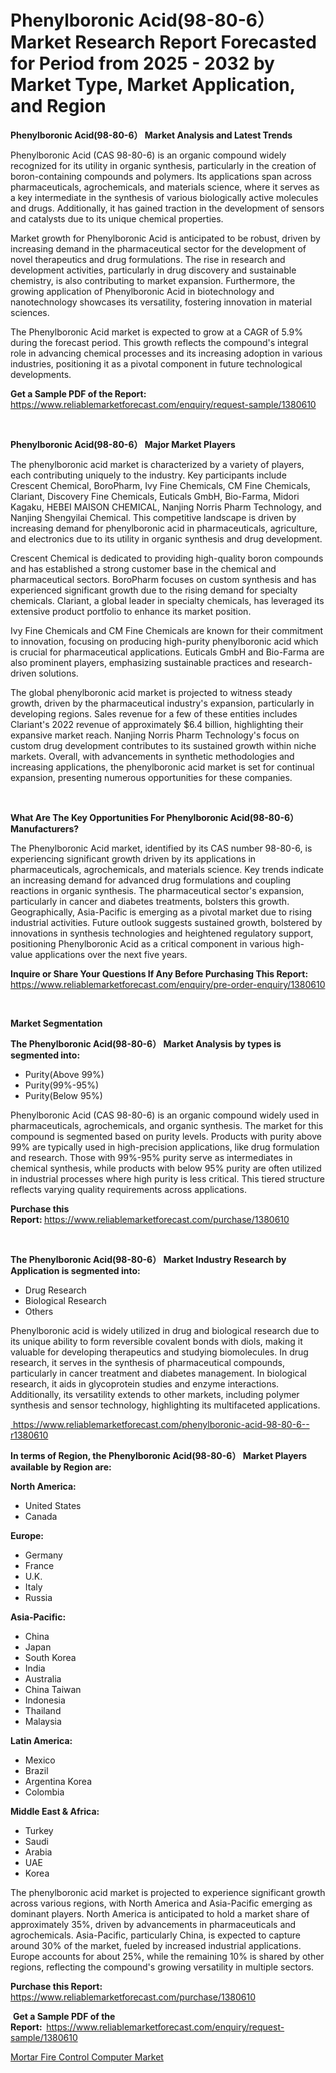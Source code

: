 <p><h1>Phenylboronic Acid(98-80-6） Market Research Report Forecasted for Period from 2025 -  2032 by Market Type, Market Application, and Region</h1></p><p><strong>Phenylboronic Acid(98-80-6） Market Analysis and Latest Trends</strong></p>
<p><p>Phenylboronic Acid (CAS 98-80-6) is an organic compound widely recognized for its utility in organic synthesis, particularly in the creation of boron-containing compounds and polymers. Its applications span across pharmaceuticals, agrochemicals, and materials science, where it serves as a key intermediate in the synthesis of various biologically active molecules and drugs. Additionally, it has gained traction in the development of sensors and catalysts due to its unique chemical properties.</p><p>Market growth for Phenylboronic Acid is anticipated to be robust, driven by increasing demand in the pharmaceutical sector for the development of novel therapeutics and drug formulations. The rise in research and development activities, particularly in drug discovery and sustainable chemistry, is also contributing to market expansion. Furthermore, the growing application of Phenylboronic Acid in biotechnology and nanotechnology showcases its versatility, fostering innovation in material sciences.</p><p>The Phenylboronic Acid market is expected to grow at a CAGR of 5.9% during the forecast period. This growth reflects the compound's integral role in advancing chemical processes and its increasing adoption in various industries, positioning it as a pivotal component in future technological developments.</p></p>
<p><strong>Get a Sample PDF of the Report:&nbsp;</strong> <a href="https://www.reliablemarketforecast.com/enquiry/request-sample/1380610?utm_campaign=2325&utm_medium=2&utm_source=Github&utm_content=ia&utm_term=22032025&utm_id=phenylboronic-acid98-80-6">https://www.reliablemarketforecast.com/enquiry/request-sample/1380610</a></p>
<p>&nbsp;</p>
<p><strong>Phenylboronic Acid(98-80-6） Major Market Players</strong></p>
<p><p>The phenylboronic acid market is characterized by a variety of players, each contributing uniquely to the industry. Key participants include Crescent Chemical, BoroPharm, Ivy Fine Chemicals, CM Fine Chemicals, Clariant, Discovery Fine Chemicals, Euticals GmbH, Bio-Farma, Midori Kagaku, HEBEI MAISON CHEMICAL, Nanjing Norris Pharm Technology, and Nanjing Shengyilai Chemical. This competitive landscape is driven by increasing demand for phenylboronic acid in pharmaceuticals, agriculture, and electronics due to its utility in organic synthesis and drug development.</p><p>Crescent Chemical is dedicated to providing high-quality boron compounds and has established a strong customer base in the chemical and pharmaceutical sectors. BoroPharm focuses on custom synthesis and has experienced significant growth due to the rising demand for specialty chemicals. Clariant, a global leader in specialty chemicals, has leveraged its extensive product portfolio to enhance its market position.</p><p>Ivy Fine Chemicals and CM Fine Chemicals are known for their commitment to innovation, focusing on producing high-purity phenylboronic acid which is crucial for pharmaceutical applications. Euticals GmbH and Bio-Farma are also prominent players, emphasizing sustainable practices and research-driven solutions.</p><p>The global phenylboronic acid market is projected to witness steady growth, driven by the pharmaceutical industry's expansion, particularly in developing regions. Sales revenue for a few of these entities includes Clariant's 2022 revenue of approximately $6.4 billion, highlighting their expansive market reach. Nanjing Norris Pharm Technology's focus on custom drug development contributes to its sustained growth within niche markets. Overall, with advancements in synthetic methodologies and increasing applications, the phenylboronic acid market is set for continual expansion, presenting numerous opportunities for these companies.</p></p>
<p>&nbsp;</p>
<p><strong>What Are The Key Opportunities For Phenylboronic Acid(98-80-6） Manufacturers?</strong></p>
<p><p>The Phenylboronic Acid market, identified by its CAS number 98-80-6, is experiencing significant growth driven by its applications in pharmaceuticals, agrochemicals, and materials science. Key trends indicate an increasing demand for advanced drug formulations and coupling reactions in organic synthesis. The pharmaceutical sector's expansion, particularly in cancer and diabetes treatments, bolsters this growth. Geographically, Asia-Pacific is emerging as a pivotal market due to rising industrial activities. Future outlook suggests sustained growth, bolstered by innovations in synthesis technologies and heightened regulatory support, positioning Phenylboronic Acid as a critical component in various high-value applications over the next five years.</p></p>
<p><strong>Inquire or Share Your Questions If Any Before Purchasing This Report:</strong> <a href="https://www.reliablemarketforecast.com/enquiry/pre-order-enquiry/1380610?utm_campaign=2325&utm_medium=2&utm_source=Github&utm_content=ia&utm_term=22032025&utm_id=phenylboronic-acid98-80-6">https://www.reliablemarketforecast.com/enquiry/pre-order-enquiry/1380610</a></p>
<p>&nbsp;</p>
<p><strong>Market Segmentation</strong></p>
<p><strong>The Phenylboronic Acid(98-80-6） Market Analysis by types is segmented into:</strong></p>
<p><ul><li>Purity(Above 99%)</li><li>Purity(99%-95%)</li><li>Purity(Below 95%)</li></ul></p>
<p><p>Phenylboronic Acid (CAS 98-80-6) is an organic compound widely used in pharmaceuticals, agrochemicals, and organic synthesis. The market for this compound is segmented based on purity levels. Products with purity above 99% are typically used in high-precision applications, like drug formulation and research. Those with 99%-95% purity serve as intermediates in chemical synthesis, while products with below 95% purity are often utilized in industrial processes where high purity is less critical. This tiered structure reflects varying quality requirements across applications.</p></p>
<p><strong>Purchase this Report:&nbsp;</strong><a href="https://www.reliablemarketforecast.com/purchase/1380610?utm_campaign=2325&utm_medium=2&utm_source=Github&utm_content=ia&utm_term=22032025&utm_id=phenylboronic-acid98-80-6">https://www.reliablemarketforecast.com/purchase/1380610</a></p>
<p>&nbsp;</p>
<p><strong>The Phenylboronic Acid(98-80-6） Market Industry Research by Application is segmented into:</strong></p>
<p><ul><li>Drug Research</li><li>Biological Research</li><li>Others</li></ul></p>
<p><p>Phenylboronic acid is widely utilized in drug and biological research due to its unique ability to form reversible covalent bonds with diols, making it valuable for developing therapeutics and studying biomolecules. In drug research, it serves in the synthesis of pharmaceutical compounds, particularly in cancer treatment and diabetes management. In biological research, it aids in glycoprotein studies and enzyme interactions. Additionally, its versatility extends to other markets, including polymer synthesis and sensor technology, highlighting its multifaceted applications.</p></p>
<p><a href="https://www.reliablemarketforecast.com/phenylboronic-acid-98-80-6--r1380610?utm_campaign=2325&utm_medium=2&utm_source=Github&utm_content=ia&utm_term=22032025&utm_id=phenylboronic-acid98-80-6">&nbsp;https://www.reliablemarketforecast.com/phenylboronic-acid-98-80-6--r1380610</a></p>
<p><strong>In terms of Region, the Phenylboronic Acid(98-80-6） Market Players available by Region are:</strong></p>
<p>
    <p> <strong> North America: </strong>
        <ul>
            <li>United States</li>
            <li>Canada</li>
        </ul>
        </p> 
    <p> <strong> Europe: </strong>
        <ul>
            <li>Germany</li>
            <li>France</li>
            <li>U.K.</li>
            <li>Italy</li>
            <li>Russia</li>
        </ul>
        </p> 
    <p> <strong> Asia-Pacific: </strong>
        <ul>
            <li>China</li>
            <li>Japan</li>
            <li>South Korea</li>
            <li>India</li>
            <li>Australia</li>
            <li>China Taiwan</li>
            <li>Indonesia</li>
            <li>Thailand</li>
            <li>Malaysia</li>
        </ul>
        </p> 
    <p> <strong> Latin America: </strong>
        <ul>
            <li>Mexico</li>
            <li>Brazil</li>
            <li>Argentina Korea</li>
            <li>Colombia</li>
        </ul>
        </p> 
    <p> <strong> Middle East & Africa: </strong>
        <ul>
            <li>Turkey</li>
            <li>Saudi</li>
            <li>Arabia</li>
            <li>UAE</li>
            <li>Korea</li>
        </ul>
    </p>
    </p>
<p><p>The phenylboronic acid market is projected to experience significant growth across various regions, with North America and Asia-Pacific emerging as dominant players. North America is anticipated to hold a market share of approximately 35%, driven by advancements in pharmaceuticals and agrochemicals. Asia-Pacific, particularly China, is expected to capture around 30% of the market, fueled by increased industrial applications. Europe accounts for about 25%, while the remaining 10% is shared by other regions, reflecting the compound's growing versatility in multiple sectors.</p></p>
<p><strong>Purchase this Report: </strong><a href="https://www.reliablemarketforecast.com/purchase/1380610?utm_campaign=2325&utm_medium=2&utm_source=Github&utm_content=ia&utm_term=22032025&utm_id=phenylboronic-acid98-80-6">https://www.reliablemarketforecast.com/purchase/1380610</a></p>
<p>&nbsp;<strong>Get a Sample PDF of the Report:&nbsp;&nbsp;</strong><a href="https://www.reliablemarketforecast.com/enquiry/request-sample/1380610?utm_campaign=2325&utm_medium=2&utm_source=Github&utm_content=ia&utm_term=22032025&utm_id=phenylboronic-acid98-80-6">https://www.reliablemarketforecast.com/enquiry/request-sample/1380610</a></p>
<p><strong></strong></p>
<p><p><a href="https://github.com/FosterFahey91/Market-Research-Report-List-1/blob/main/mortar-fire-control-computer-market.md?utm_campaign=2325&utm_medium=2&utm_source=Github&utm_content=ia&utm_term=22032025&utm_id=phenylboronic-acid98-80-6">Mortar Fire Control Computer Market</a></p></p>
